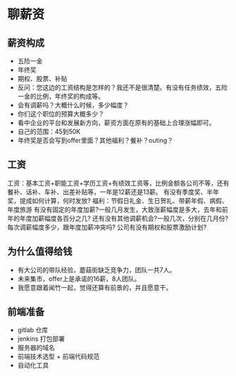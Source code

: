 # 聊薪资

## 薪资构成
* 五险一金
* 年终奖
* 期权、股票、补贴
* 反问：您这边的工资结构是怎样的？我还不是很清楚。有没有任务绩效，五险一金的比例，年终奖的构成等。
* 会有调薪吗？大概什么时候，多少幅度？
* 你们这个职位的预算大概多少？
* 看中企业的平台和发展新方向，薪资方面在原有的基础上合理涨幅即可。
* 自己的范围：45到50K
* 年终奖是否会写到offer里面？其他福利？餐补？outing？

## 工资
工资：基本工资+职能工资+学历工资+有绩效工资等，比例金额各公司不等，还有餐补、话补、车补、出差补贴等，一年是12薪还是13薪。
有没有季度奖、半年奖，提成如何计算，何时发放?
福利：节假日礼金、生日贺礼、带薪年假、病假、年度旅游
有没有固定的年度加薪?一般几月发生，大致涨薪幅度是多大，去年和前年的年度加薪幅度各百分之几?
还有没有其他调薪机会?一般几次，分别在几月份?每次调薪幅度多少，跟年度加薪冲突吗?
公司有没有期权和股票激励计划?

## 为什么值得给钱
* 有大公司的带队经验，蘑菇街缺乏竞争力，团队一共7人。
* 未来集市，offer上是承诺的16薪，8人团队。
* 我愿意跟着闻竹一起，觉得还算有前景的，并且愿意干。


## 前端准备
* gitlab 仓库
* jenkins 打包部署
* 服务器的域名
* 前端技术选型 + 前端代码规范 
* 自动化工具







